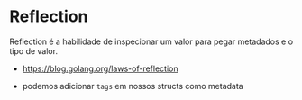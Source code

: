 # Reflection

Reflection é a habilidade de inspecionar um valor para pegar metadados e o tipo de valor.

* https://blog.golang.org/laws-of-reflection

* podemos adicionar `tags` em nossos structs como metadata
